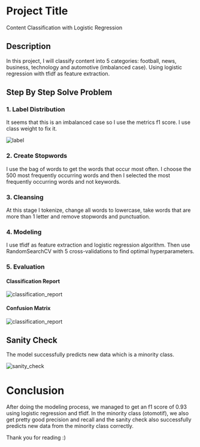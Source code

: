 # Project Title

Content Classification with Logistic Regression 

## Description

In this project, I will classify content into 5 categories: football, news, business, technology and automotive (imbalanced case). Using logistic regression with tfidf as feature extraction.

## Step By Step Solve Problem 
### 1. Label Distribution 
It seems that this is an imbalanced case so I use the metrics f1 score. I use class weight to fix it. 

![label](https://github.com/AfrizalSeptiansyah/Content-Classification-Logistic-Regression/blob/main/asset/label.png?raw=true)

### 2. Create Stopwords 
I use the bag of words to get the words that occur most often. I choose the 500 most frequently occurring words and then I selected the most frequently occurring words and not keywords.

### 3. Cleansing  
At this stage I tokenize, change all words to lowercase, take words that are more than 1 letter and remove stopwords and punctuation. 

### 4. Modeling 
I use tfidf as feature extraction and logistic regression algorithm. Then use RandomSearchCV with 5 cross-validations to find optimal hyperparameters.

### 5. Evaluation 

#### Classification Report
![classification_report](https://github.com/AfrizalSeptiansyah/Content-Classification-Logistic-Regression/blob/main/asset/classification_report.PNG?raw=true)

#### Confusion Matrix 
![classification_report](https://github.com/AfrizalSeptiansyah/Content-Classification-Logistic-Regression/blob/main/asset/confusion_matrix.png?raw=true)


## Sanity Check 

The model successfully predicts new data which is a minority class.

![sanity_check](https://github.com/AfrizalSeptiansyah/Content-Classification-Logistic-Regression/blob/main/asset/sanity_check.PNG?raw=true)


# Conclusion 
After doing the modeling process, we managed to get an f1 score of 0.93 using logistic regression and tfidf. In the minority class (otomotif), we also get pretty good precision and recall and the sanity check also successfully predicts new data from the minority class correctly.

Thank you for reading :)
